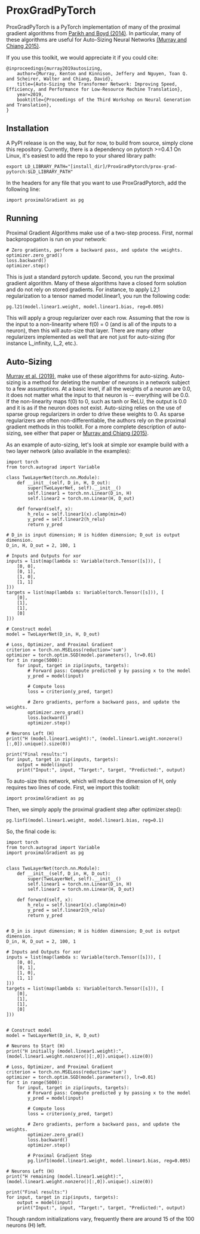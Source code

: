 # ProxGradPyTorch
ProxGradPyTorch is a PyTorch implementation of many of the proximal gradient algorithms from [Parikh and Boyd (2014)](https://web.stanford.edu/~boyd/papers/prox_algs.html). In particular, many of these algorithms are useful for Auto-Sizing Neural Networks [(Murray and Chiang 2015)](https://www.aclweb.org/anthology/D15-1107).

If you use this toolkit, we would appreciate it if you could cite:

    @inproceedings{murray2019autosizing,
        author={Murray, Kenton and Kinnison, Jeffery and Nguyen, Toan Q. and Scheirer, Walter and Chiang, David},
        title={Auto-Sizing the Transformer Network: Improving Speed, Efficiency, and Performance for Low-Resource Machine Translation},
        year=2019,
        booktitle={Proceedings of the Third Workshop on Neural Generation and Translation},
    }

## Installation
A PyPI release is on the way, but for now, to build from source, simply clone this repository. Currently, there is a dependency on pytorch >=0.4.1 On Linux, it's easiest to add the repo to your shared library path:

```
export LD_LIBRARY_PATH="[install_dir]/ProxGradPytorch/prox-grad-pytorch:$LD_LIBRARY_PATH"
```

In the headers for any file that you want to use ProxGradPytorch, add the following line:

```
import proximalGradient as pg
```

## Running

Proximal Gradient Algorithms make use of a two-step process. First, normal backpropogation is run on your network:

```
# Zero gradients, perform a backward pass, and update the weights.
optimizer.zero_grad()
loss.backward()
optimizer.step()
```

This is just a standard pytorch update. Second, you run the proximal gradient algorithm. Many of these algorithms have a closed form solution and do not rely on stored gradients. For instance, to apply L2,1 regularization to a tensor named model.linear1, you run the following code:

```
pg.l21(model.linear1.weight, model.linear1.bias, reg=0.005)
```

This will apply a group regularizer over each row. Assuming that the row is the input to a non-linearity where f(0) = 0 (and is all of the inputs to a neuron), then this will auto-size that layer. There are many other regularizers implemented as well that are not just for auto-sizing (for instance L_infinity, L_2, etc.).

## Auto-Sizing

[Murray et al. (2019)](https://), make use of these algorithms for auto-sizing. Auto-sizing is a method for deleting the number of neurons in a network subject to a few assumptions. At a basic level, if all the weights of a neuron are 0.0, it does not matter what the input to that neuron is -- everything will be 0.0. If the non-linearity maps f(0) to 0, such as tanh or ReLU, the output is 0.0 and it is as if the neuron does not exist. Auto-sizing relies on the use of sparse group regularizers in order to drive these weights to 0. As sparse regularizers are often non-differentiable, the authors rely on the proximal gradient methods in this toolkit. For a more complete description of auto-sizing, see either that paper or [Murray and Chiang (2015)](https://www.aclweb.org/anthology/D15-1107).

As an example of auto-sizing, let's look at simple xor example build with a two layer network (also available in the examples):

```
import torch
from torch.autograd import Variable

class TwoLayerNet(torch.nn.Module):
    def __init__(self, D_in, H, D_out):
        super(TwoLayerNet, self).__init__()
        self.linear1 = torch.nn.Linear(D_in, H)
        self.linear2 = torch.nn.Linear(H, D_out)

    def forward(self, x):
        h_relu = self.linear1(x).clamp(min=0)
        y_pred = self.linear2(h_relu)
        return y_pred

# D_in is input dimension; H is hidden dimension; D_out is output dimension.
D_in, H, D_out = 2, 100, 1

# Inputs and Outputs for xor
inputs = list(map(lambda s: Variable(torch.Tensor([s])), [
    [0, 0],
    [0, 1],
    [1, 0],
    [1, 1]
]))
targets = list(map(lambda s: Variable(torch.Tensor([s])), [
    [0],
    [1],
    [1],
    [0]
]))

# Construct model
model = TwoLayerNet(D_in, H, D_out)

# Loss, Optimizer, and Proximal Gradient
criterion = torch.nn.MSELoss(reduction='sum')
optimizer = torch.optim.SGD(model.parameters(), lr=0.01)
for t in range(5000):
    for input, target in zip(inputs, targets):
        # Forward pass: Compute predicted y by passing x to the model
        y_pred = model(input)

        # Compute loss
        loss = criterion(y_pred, target)

        # Zero gradients, perform a backward pass, and update the weights.
        optimizer.zero_grad()
        loss.backward()
        optimizer.step()

# Neurons Left (H)
print("H (model.linear1.weight):", (model.linear1.weight.nonzero()[:,0]).unique().size(0))

print("Final results:")
for input, target in zip(inputs, targets):
    output = model(input)
    print("Input:", input, "Target:", target, "Predicted:", output)
``` 

To auto-size this network, which will reduce the dimension of H, only requires two lines of code. First, we import this toolkit:

```
import proximalGradient as pg
```

Then, we simply apply the proximal gradient step after optimizer.step():

```
pg.linf1(model.linear1.weight, model.linear1.bias, reg=0.1)
```

So, the final code is:


```
import torch
from torch.autograd import Variable
import proximalGradient as pg


class TwoLayerNet(torch.nn.Module):
    def __init__(self, D_in, H, D_out):
        super(TwoLayerNet, self).__init__()
        self.linear1 = torch.nn.Linear(D_in, H)
        self.linear2 = torch.nn.Linear(H, D_out)

    def forward(self, x):
        h_relu = self.linear1(x).clamp(min=0)
        y_pred = self.linear2(h_relu)
        return y_pred


# D_in is input dimension; H is hidden dimension; D_out is output dimension.
D_in, H, D_out = 2, 100, 1

# Inputs and Outputs for xor
inputs = list(map(lambda s: Variable(torch.Tensor([s])), [
    [0, 0],
    [0, 1],
    [1, 0],
    [1, 1]
]))
targets = list(map(lambda s: Variable(torch.Tensor([s])), [
    [0],
    [1],
    [1],
    [0]
]))


# Construct model
model = TwoLayerNet(D_in, H, D_out)

# Neurons to Start (H)
print("H initially (model.linear1.weight):", (model.linear1.weight.nonzero()[:,0]).unique().size(0))

# Loss, Optimizer, and Proximal Gradient
criterion = torch.nn.MSELoss(reduction='sum')
optimizer = torch.optim.SGD(model.parameters(), lr=0.01)
for t in range(5000):
    for input, target in zip(inputs, targets):
        # Forward pass: Compute predicted y by passing x to the model
        y_pred = model(input)

        # Compute loss
        loss = criterion(y_pred, target)

        # Zero gradients, perform a backward pass, and update the weights.
        optimizer.zero_grad()
        loss.backward()
        optimizer.step()

        # Proximal Gradient Step
        pg.linf1(model.linear1.weight, model.linear1.bias, reg=0.005)

# Neurons Left (H)
print("H remaining (model.linear1.weight):", (model.linear1.weight.nonzero()[:,0]).unique().size(0))

print("Final results:")
for input, target in zip(inputs, targets):
    output = model(input)
    print("Input:", input, "Target:", target, "Predicted:", output)
``` 

Though random initializations vary, frequently there are around 15 of the 100 neurons (H) left.
